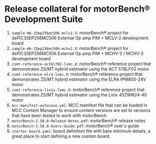 # Release collateral for motorBench&reg; Development Suite

1. `sample-mb-33ep256mc506-mclv2.X`: motorBench&reg; project for dsPIC33EP256MC506 External Op amp PIM + MCLV-2 development board
2. `sample-mb-33ep256mc506-mchv2.X`: motorBench&reg; project for dsPIC33EP256MC506 External Op amp PIM + MCHV-2 / MCHV-3 development board
3. `zsmt-reference-actblf02-lvmc.X`: motorBench&reg; reference project that demonstrates ZS/MT hybrid estimator using the ACT 57BLF02 motor
4. `zsmt-reference-elra-lvmc.X`: motorBench&reg; reference project that demonstrates ZS/MT hybrid estimator using the ELRA IPM80S-24V motor
5. `zsmt-reference-linix-lvmc.X`: motorBench&reg; reference project that demonstrates ZS/MT hybrid estimator using the Linix 45ZWN24-40 motor
6. `mcc-manifest-autosave.yml`: MCC manifest file that can be loaded in MCC Content Manager to ensure content versions are set to versions that have been tested to work with motorBench
7. `motorBench-2.50.0-Release-Notes.pdf`: motorBench&reg; release notes
8. `motorBench-2.50.0-Users-Guide.pdf`: motorBench&reg; user's guide
9. `starter-board.yaml`: board definition file with bare minimum details, a great place to start defining a new custom board.
